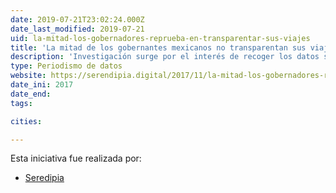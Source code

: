 ```yaml
---
date: 2019-07-21T23:02:24.000Z
date_last_modified: 2019-07-21
uid: la-mitad-los-gobernadores-reprueba-en-transparentar-sus-viajes
title: 'La mitad de los gobernantes mexicanos no transparentan sus viajes'
description: 'Investigación surge por el interés de recoger los datos sobre los viajes y viaticos usados por los gobernadores de México desde su elección y saber si los gobernantes transparentan sus gastos.'
type: Periodismo de datos
website: https://serendipia.digital/2017/11/la-mitad-los-gobernadores-reprueba-en-transparentar-sus-viajes/
date_ini: 2017
date_end: 
tags:

cities: 

---
```


Esta iniciativa fue realizada por:

- [Seredipia](/organizaciones/seredipia)
